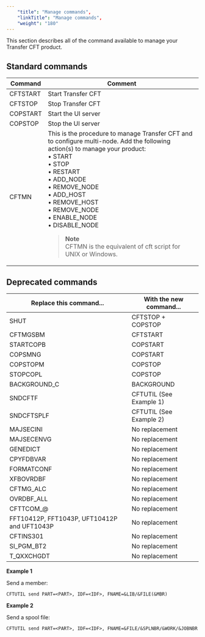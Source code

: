 ```yaml
---
    "title": "Manage commands",
    "linkTitle": "Manage commands",
    "weight": "180"
---
```

This section describes all of the command available to manage your Transfer CFT product.

Standard commands
-----------------


| Command | Comment |
| --- | --- |
| CFTSTART | Start Transfer CFT |
| CFTSTOP | Stop Transfer CFT |
| COPSTART | Start the UI server |
| COPSTOP | Stop the UI server |
| CFTMN | This is the procedure to manage Transfer CFT and to configure multi-node. Add the following action(s) to manage your product:<br/> • START<br/> • STOP<br/> • RESTART<br/> • ADD_NODE<br/> • REMOVE_NODE<br/> • ADD_HOST<br/> • REMOVE_HOST<br/> • REMOVE_NODE<br/> • ENABLE_NODE<br/> • DISABLE_NODE<br/> <blockquote> **Note**<br/> CFTMN is the equivalent of cft script for UNIX or Windows.<br/> </blockquote>  |


Deprecated commands
-------------------


| Replace this command...  | With the new command...  |
| --- | --- |
| SHUT | CFTSTOP + COPSTOP |
| CFTMGSBM | CFTSTART |
| STARTCOPB | COPSTART |
| COPSMNG | COPSTART |
| COPSTOPM | COPSTOP |
| STOPCOPL | COPSTOP |
| BACKGROUND_C | BACKGROUND |
| SNDCFTF  | CFTUTIL (See Example 1)  |
| SNDCFTSPLF  | CFTUTIL (See Example 2)  |
| MAJSECINI  | No replacement  |
| MAJSECENVG  | No replacement  |
| GENEDICT  | No replacement  |
| CPYFDBVAR  | No replacement  |
| FORMATCONF  | No replacement  |
| XFBOVRDBF  | No replacement  |
| CFTMG_ALC  | No replacement  |
| OVRDBF_ALL  | No replacement  |
| CFTTCOM_@  | No replacement  |
| FFT10412P, FFT1043P, UFT10412P and UFT1043P  | No replacement  |
| CFTINS301  | No replacement  |
| SI_PGM_BT2  | No replacement  |
| T_QXXCHGDT  | No replacement  |


**Example 1**

Send a member:

```
CFTUTIL send PART=<PART>, IDF=<IDF>, FNAME=&LIB/&FILE(&MBR)
```

**Example 2**

Send a spool file:

```
CFTUTIL send PART=<PART>, IDF=<IDF>, FNAME=&FILE/&SPLNBR/&WORK/&JOBNBR
```

